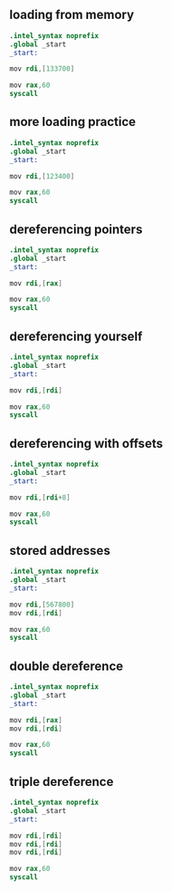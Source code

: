 ## loading from memory
```s
.intel_syntax noprefix
.global _start
_start:

mov rdi,[133700]

mov rax,60
syscall

```
## more loading practice
```s
.intel_syntax noprefix
.global _start
_start:

mov rdi,[123400]

mov rax,60
syscall

```
## dereferencing pointers
```s
.intel_syntax noprefix
.global _start
_start:

mov rdi,[rax]

mov rax,60
syscall

```
## dereferencing yourself
```s
.intel_syntax noprefix
.global _start
_start:

mov rdi,[rdi]

mov rax,60
syscall

```
## dereferencing with offsets
```s
.intel_syntax noprefix
.global _start
_start:

mov rdi,[rdi+8]

mov rax,60
syscall

```
## stored addresses
```s
.intel_syntax noprefix
.global _start
_start:

mov rdi,[567800]
mov rdi,[rdi]

mov rax,60
syscall

```
## double dereference
```s
.intel_syntax noprefix
.global _start
_start:

mov rdi,[rax]
mov rdi,[rdi]

mov rax,60
syscall

```
## triple dereference
```s
.intel_syntax noprefix
.global _start
_start:

mov rdi,[rdi]
mov rdi,[rdi]
mov rdi,[rdi]

mov rax,60
syscall

```
